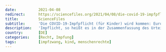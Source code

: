 ```yaml
---
date:          2021-04-08
redirect:      https://sciencefiles.org/2021/04/08/die-covid-19-impfpflicht-fur-kinder-wird-kommen-europaischer-gerichtshof-fur-menschenrechte-macht-den-weg-frei/
title:         ScienceFiles
subtitle:      'Die COVID-19-Impfpflicht (für Kinder) wird kommen: Europäischer Gerichtshof für Menschenrechte macht den Weg frei'
description:   'Impflicht, so heißt es in der Zusammenfassung des Urteils der 17 Richter, die die Große Kammer beim Europäischen Gerichtshof für Menschenrechte bilden, könne in einer demokratischen Gesellschaft notwendig sein (Das Urteil stammt vom heutigen Tag). Die Verpflichtung eines Individuums, gegen seinen Willen eine Impfung vornehmen zu lassen, wird von 15 der 17 Richter, nur die…'
country:       [DE]
categories:    [Recht, Impfung]
tags:          [impfzwang, kind, menschenrechte]
---
```

